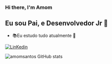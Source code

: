 
### Hi there, I'm Amom 


## Eu sou Pai, e Desenvolvedor Jr 👋

- 📚Eu estudo tudo atualmente 🤣


[![LinKedin](https://img.shields.io/badge/LinkedIn-0077B5?style=for-the-badge&logo=linkedin&logoColor=white
)](https://www.linkedin.com/in/amom-santos-de-almeida-718618209/)


![amomsantos GitHub stats](https://github-readme-stats.vercel.app/api?username=amomsantos&show_icons=true&theme=dracula)


